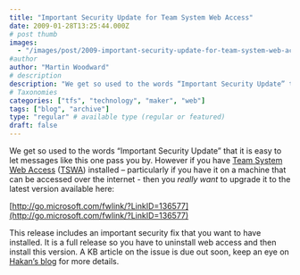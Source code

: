 ```yaml
---
title: "Important Security Update for Team System Web Access"
date: 2009-01-28T13:25:44.000Z
# post thumb
images:
  - "/images/post/2009-important-security-update-for-team-system-web-access.jpg"
#author
author: "Martin Woodward"
# description
description: "We get so used to the words “Important Security Update” that it is easy to let messages like this one pass you by."
# Taxonomies
categories: ["tfs", "technology", "maker", "web"]
tags: ["blog", "archive"]
type: "regular" # available type (regular or featured)
draft: false
---
```

We get so used to the words “Important Security Update” that it is easy to let messages like this one pass you by. However if you have [Team System Web Access](http://go.microsoft.com/fwlink/?LinkID=136577) ([TSWA](http://go.microsoft.com/fwlink/?LinkID=136577)) installed – particularly if you have it on a machine that can be accessed over the internet - then you *really want* to upgrade it to the latest version available here:     

[http://go.microsoft.com/fwlink/?LinkID=136577](http://go.microsoft.com/fwlink/?LinkID=136577)   

This release includes an important security fix that you want to have installed.  It is a full release so you have to uninstall web access and then install this version.  A KB article on the issue is due out soon, keep an eye on [Hakan’s blog](http://blogs.msdn.com/hakane/) for more details.